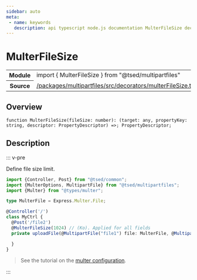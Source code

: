 ```yaml
---
sidebar: auto
meta:
 - name: keywords
   description: api typescript node.js documentation MulterFileSize decorator
---
```

# MulterFileSize <Badge text="Decorator" type="decorator"/>
<!-- Summary -->
<section class="symbol-info"><table class="is-full-width"><tbody><tr><th>Module</th><td><div class="lang-typescript"><span class="token keyword">import</span> { MulterFileSize }&nbsp;<span class="token keyword">from</span>&nbsp;<span class="token string">"@tsed/multipartfiles"</span></div></td></tr><tr><th>Source</th><td><a href="https://github.com/TypedProject/ts-express-decorators/blob/v5.18.0/packages/multipartfiles/src/decorators/multerFileSize.ts#L0-L0">/packages/multipartfiles/src/decorators/multerFileSize.ts</a></td></tr></tbody></table></section>

<!-- Overview -->
## Overview


<pre><code class="typescript-lang ">function <span class="token function">MulterFileSize</span><span class="token punctuation">(</span>fileSize<span class="token punctuation">:</span> <span class="token keyword">number</span><span class="token punctuation">)</span><span class="token punctuation">:</span> <span class="token punctuation">(</span>target<span class="token punctuation">:</span> <span class="token keyword">any</span><span class="token punctuation">,</span> propertyKey<span class="token punctuation">:</span> <span class="token keyword">string</span><span class="token punctuation">,</span> descriptor<span class="token punctuation">:</span> PropertyDescriptor<span class="token punctuation">)</span> =&gt<span class="token punctuation">;</span> PropertyDescriptor<span class="token punctuation">;</span></code></pre>



<!-- Description -->
## Description

::: v-pre

Define file size limit.

```typescript
import {Controller, Post} from "@tsed/common";
import {MulterOptions, MultipartFile} from "@tsed/multipartfiles";
import {Multer} from "@types/multer";

type MulterFile = Express.Multer.File;

@Controller('/')
class MyCtrl {
  @Post('/file2')
  @MulterFileSize(1024) // (Ko). Applied for all fields
  private uploadFile(@MultipartFile("file1") file: MulterFile, @MultipartFile("file2") file2: MulterFile) {

  }
}
```

> See the tutorial on the [multer configuration](/tutorials/multer.md).

:::